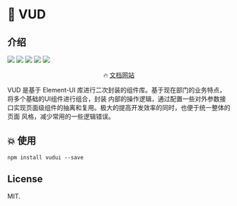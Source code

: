 # :memo: VUD

## 介绍
![](https://img.shields.io/badge/npm-0.12-orange.svg) ![](https://img.shields.io/github/issues/SFTC/sf-vue-ui.svg) ![](https://img.shields.io/github/forks/SFTC/sf-vue-ui.svg) ![](https://img.shields.io/github/stars/SFTC/sf-vue-ui.svg) ![](https://img.shields.io/github/license/SFTC/sf-vue-ui.svg)


<p align="center">
  🔥 <a href="https://sftc.github.io/VUD">文档网站</a>
</p>
VUD 是基于 Element-UI 库进行二次封装的组件库。基于现在部门的业务特点，将多个基础的UI组件进行组合，封装
内部的操作逻辑，通过配置一些对外参数接口实现页面级组件的抽离和复用。极大的提高开发效率的同时，也便于统一整体的页面
风格，减少常用的一些逻辑错误。

## :boom: 使用

```shell
npm install vudui --save
```

## License
MIT.
